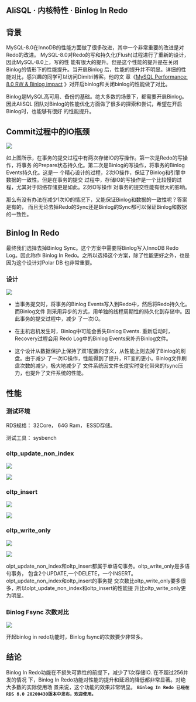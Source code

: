 ## AliSQL · 内核特性 · Binlog In Redo



## 背景

MySQL-8.0在InnoDB的性能方面做了很多改进，其中一个非常重要的改进是对Redo的改进。
MySQL-8.0对Redo的写和持久化(Flush)过程进行了重新的设计，因此MySQL-8.0上，写的性
能有很大的提升。但是这个性能的提升是在关闭Binlog的情形下的性能提升。当开启Binlog
后，性能的提升并不明显。详细的性能对比，感兴趣的同学可以访问Dimitri博客。他的文
章《[MySQL Performance: 8.0 RW & Binlog
impact][9]
》对开启binlog和关闭binlog的性能做了对比。


Binlog是MySQL高可用、备份的基础。绝大多数的场景下，都需要开启Binlog。因此AliSQL
团队对Binlog的性能优化方面做了很多的探索和尝试，希望在开启Binlog时，也能够有很好
的性能提升。

## Commit过程中的IO瓶颈

![][0]


如上图所示，在事务的提交过程中有两次存储IO的写操作。第一次是Redo的写操作，将事务
的Prepare状态持久化。第二次是Binlog的写操作，将事务的Binlog Events持久化。这是一
个精心设计的过程，2次IO操作，保证了Binlog和引擎中数据的一致性。但是在事务的提交
过程中，存储IO的写操作是一个比较慢的过程，尤其对于网络存储更是如此。2次IO写操作
对事务的提交性能有很大的影响。


那么有没有办法在减少1次IO的情况下，又能保证Binlog和数据的一致性呢？答案是有的，
而且无论去掉Redo的Sync还是Binlog的Sync都可以保证Binlog和数据的一致性。

## Binlog In Redo

最终我们选择去掉Binlog Sync。这个方案中需要将Binlog写入InnoDB Redo Log。因此称作
Binlog In Redo。之所以选择这个方案，除了性能更好之外，也是因为这个设计对Polar DB
也非常重要。

### 设计

![][1]


* 当事务提交时，将事务的Binlog Events写入到Redo中，然后将Redo持久化。而Binlog文件
则采用异步的方式，用单独的线程周期性的持久化到存储中。因此事务的提交过程中，减少
了一次IO。


* 在主机宕机发生时，Binlog中可能会丢失Binlog Events. 重新启动时，Recovery过程会用
Redo Log中的Binlog Events来补齐Binlog文件。


* 这个设计从数据保护上保持了双1配置的含义，从性能上则去掉了Binlog的刷盘。由于减少
了一次IO操作，性能得到了提升，RT变的更小。Binlog文件刷盘次数的减少，极大地减少了
文件系统因文件长度实时变化带来的fsync压力，也提升了文件系统的性能。


## 性能
### 测试环境

RDS规格： 32Core， 64G Ram， ESSD存储。


测试工具： sysbench

### oltp_update_non_index

![][2]

![][3]

### oltp_insert

![][4]

![][5]

### oltp_write_only

![][6]

![][7]


olpt_update_non_index和oltp_insert都属于单语句事务。oltp_write_only是多语句事务，
包含2个UPDATE,一个DELETE，一个INSERT。olpt_update_non_index和oltp_insert的事务提
交次数比oltp_write_only要多很多，所以olpt_update_non_index和oltp_insert的性能提
升比oltp_write_only更为明显。

### Binlog Fsync 次数对比

![][8]


开起binlog in redo功能时，Binlog fsync的次数要少非常多。

## 结论

Binlog In Redo功能在不损失可靠性的前提下，减少了1次存储IO. 在不超过256并发的情况
下，Binlog In Redo功能对性能的提升和延迟的降低都非常显著。对绝大多数的实际使用场
景来说，这个功能的效果非常明显。
 **`Binlog In Redo 已经在RDS 8.0 20200430版本中发布，欢迎使用。`**


[9]: http://dimitrik.free.fr/blog/posts/mysql-performance-80-rw-binlog-impact.html
[0]: http://mysql.taobao.org/monthly/pic/202006/commit-process.png
[1]: http://mysql.taobao.org/monthly/pic/202006/design.png
[2]: http://mysql.taobao.org/monthly/pic/202006/update-qps.png
[3]: http://mysql.taobao.org/monthly/pic/202006/update-latency.png
[4]: http://mysql.taobao.org/monthly/pic/202006/insert-qps.png
[5]: http://mysql.taobao.org/monthly/pic/202006/insert-latency.png
[6]: http://mysql.taobao.org/monthly/pic/202006/write-only-qps.png
[7]: http://mysql.taobao.org/monthly/pic/202006/write-only-latency.png
[8]: http://mysql.taobao.org/monthly/pic/202006/fsync.png